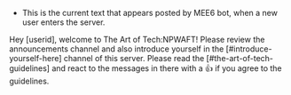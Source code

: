 * This is the current text that appears posted by MEE6 bot, when a new user enters the server.

Hey [userid], welcome to The Art of Tech:NPWAFT! Please review the announcements channel and also introduce yourself in the [#introduce-yourself-here] channel of this server. Please read the [#the-art-of-tech-guidelines] and react to the messages in there with a :thumbsup: if you agree to the guidelines.
